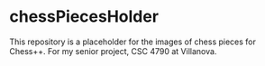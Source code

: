 # chessPiecesHolder

This repository is a placeholder for the images of chess pieces for Chess++. For my senior project, CSC 4790 at Villanova.
